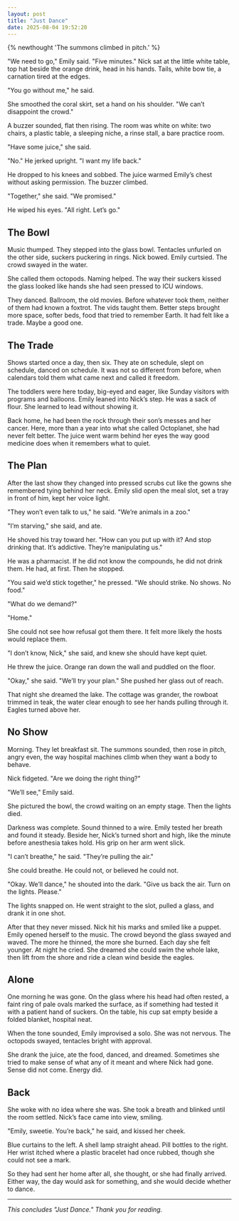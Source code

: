 ```yaml
---
layout: post
title: "Just Dance"
date: 2025-08-04 19:52:20
---
```


{% newthought 'The summons climbed in pitch.' %} 

"We need to go," Emily said. "Five minutes."
Nick sat at the little white table, top hat beside the orange drink, head in his hands. Tails, white bow tie, a carnation tired at the edges.

"You go without me," he said.

She smoothed the coral skirt, set a hand on his shoulder. "We can’t disappoint the crowd."

A buzzer sounded, flat then rising. The room was white on white: two chairs, a plastic table, a sleeping niche, a rinse stall, a bare practice room.

"Have some juice," she said.

"No." He jerked upright. "I want my life back."

He dropped to his knees and sobbed. The juice warmed Emily’s chest without asking permission. The buzzer climbed.

"Together," she said. "We promised."

He wiped his eyes. "All right. Let’s go."

<!--more-->

## The Bowl

Music thumped. They stepped into the glass bowl. Tentacles unfurled on the other side, suckers puckering in rings. Nick bowed. Emily curtsied. The crowd swayed in the water.

She called them octopods. Naming helped. The way their suckers kissed the glass looked like hands she had seen pressed to ICU windows.

They danced. Ballroom, the old movies. Before whatever took them, neither of them had known a foxtrot. The vids taught them. Better steps brought more space, softer beds, food that tried to remember Earth. It had felt like a trade. Maybe a good one.

## The Trade

Shows started once a day, then six. They ate on schedule, slept on schedule, danced on schedule. It was not so different from before, when calendars told them what came next and called it freedom.

The toddlers were here today, big-eyed and eager, like Sunday visitors with programs and balloons. Emily leaned into Nick’s step. He was a sack of flour. She learned to lead without showing it.

Back home, he had been the rock through their son’s messes and her cancer. Here, more than a year into what she called Octoplanet, she had never felt better. The juice went warm behind her eyes the way good medicine does when it remembers what to quiet.

## The Plan

After the last show they changed into pressed scrubs cut like the gowns she remembered tying behind her neck. Emily slid open the meal slot, set a tray in front of him, kept her voice light.

"They won’t even talk to us," he said. "We’re animals in a zoo."

"I’m starving," she said, and ate.

He shoved his tray toward her. "How can you put up with it? And stop drinking that. It’s addictive. They’re manipulating us."

He was a pharmacist. If he did not know the compounds, he did not drink them. He had, at first. Then he stopped.

"You said we’d stick together," he pressed. "We should strike. No shows. No food."

"What do we demand?"

"Home."

She could not see how refusal got them there. It felt more likely the hosts would replace them.

"I don’t know, Nick," she said, and knew she should have kept quiet.

He threw the juice. Orange ran down the wall and puddled on the floor.

"Okay," she said. "We’ll try your plan." She pushed her glass out of reach.

That night she dreamed the lake. The cottage was grander, the rowboat trimmed in teak, the water clear enough to see her hands pulling through it. Eagles turned above her.

## No Show

Morning. They let breakfast sit. The summons sounded, then rose in pitch, angry even, the way hospital machines climb when they want a body to behave.

Nick fidgeted. "Are we doing the right thing?"

"We’ll see," Emily said.

She pictured the bowl, the crowd waiting on an empty stage. Then the lights died.

Darkness was complete. Sound thinned to a wire. Emily tested her breath and found it steady. Beside her, Nick’s turned short and high, like the minute before anesthesia takes hold. His grip on her arm went slick.

"I can’t breathe," he said. "They’re pulling the air."

She could breathe. He could not, or believed he could not.

"Okay. We’ll dance," he shouted into the dark. "Give us back the air. Turn on the lights. Please."

The lights snapped on. He went straight to the slot, pulled a glass, and drank it in one shot.

After that they never missed. Nick hit his marks and smiled like a puppet. Emily opened herself to the music. The crowd beyond the glass swayed and waved. The more he thinned, the more she burned. Each day she felt younger. At night he cried. She dreamed she could swim the whole lake, then lift from the shore and ride a clean wind beside the eagles.

## Alone

One morning he was gone. On the glass where his head had often rested, a faint ring of pale ovals marked the surface, as if something had tested it with a patient hand of suckers. On the table, his cup sat empty beside a folded blanket, hospital neat.

When the tone sounded, Emily improvised a solo. She was not nervous. The octopods swayed, tentacles bright with approval.

She drank the juice, ate the food, danced, and dreamed. Sometimes she tried to make sense of what any of it meant and where Nick had gone. Sense did not come. Energy did.

## Back

She woke with no idea where she was. She took a breath and blinked until the room settled. Nick’s face came into view, smiling.

"Emily, sweetie. You’re back," he said, and kissed her cheek.

Blue curtains to the left. A shell lamp straight ahead. Pill bottles to the right. Her wrist itched where a plastic bracelet had once rubbed, though she could not see a mark.

So they had sent her home after all, she thought, or she had finally arrived. Either way, the day would ask for something, and she would decide whether to dance.

---

*This concludes "Just Dance." Thank you for reading.*
